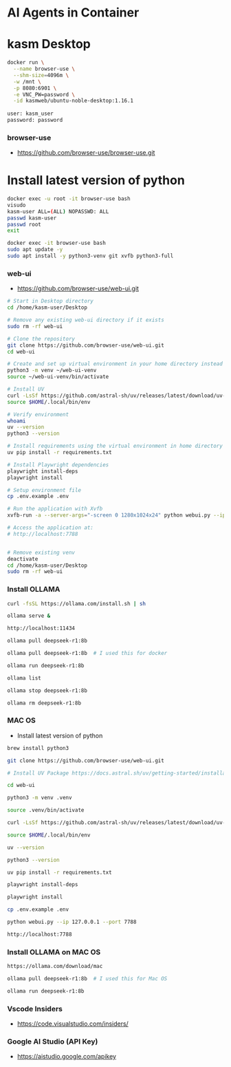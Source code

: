 # AI Agents in Container

# kasm Desktop
```bash
docker run \
  --name browser-use \
  --shm-size=4096m \
  -w /mnt \
  -p 8080:6901 \
  -e VNC_PW=password \
  -id kasmweb/ubuntu-noble-desktop:1.16.1
  
user: kasm_user
password: password
 ```

### browser-use
- https://github.com/browser-use/browser-use.git

# Install latest version of python
```bash
docker exec -u root -it browser-use bash
visudo
kasm-user ALL=(ALL) NOPASSWD: ALL
passwd kasm-user
passwd root
exit

docker exec -it browser-use bash
sudo apt update -y
sudo apt install -y python3-venv git xvfb python3-full
```

### web-ui
- https://github.com/browser-use/web-ui.git
```bash
# Start in Desktop directory
cd /home/kasm-user/Desktop

# Remove any existing web-ui directory if it exists
sudo rm -rf web-ui

# Clone the repository
git clone https://github.com/browser-use/web-ui.git
cd web-ui

# Create and set up virtual environment in your home directory instead
python3 -m venv ~/web-ui-venv
source ~/web-ui-venv/bin/activate

# Install UV
curl -LsSf https://github.com/astral-sh/uv/releases/latest/download/uv-installer.sh | sh
source $HOME/.local/bin/env

# Verify environment
whoami
uv --version
python3 --version

# Install requirements using the virtual environment in home directory
uv pip install -r requirements.txt

# Install Playwright dependencies
playwright install-deps 
playwright install

# Setup environment file
cp .env.example .env

# Run the application with Xvfb
xvfb-run -a --server-args="-screen 0 1280x1024x24" python webui.py --ip 0.0.0.0 --port 7788

# Access the application at:
# http://localhost:7788


# Remove existing venv
deactivate
cd /home/kasm-user/Desktop
sudo rm -rf web-ui
```

### Install OLLAMA
```bash
curl -fsSL https://ollama.com/install.sh | sh

ollama serve &

http://localhost:11434

ollama pull deepseek-r1:8b

ollama pull deepseek-r1:8b  # I used this for docker

ollama run deepseek-r1:8b

ollama list

ollama stop deepseek-r1:8b

ollama rm deepseek-r1:8b
```

### MAC OS

- Install latest version of python
```bash
brew install python3

git clone https://github.com/browser-use/web-ui.git

# Install UV Package https://docs.astral.sh/uv/getting-started/installation/

cd web-ui

python3 -m venv .venv

source .venv/bin/activate

curl -LsSf https://github.com/astral-sh/uv/releases/latest/download/uv-installer.sh | sh

source $HOME/.local/bin/env

uv --version

python3 --version

uv pip install -r requirements.txt

playwright install-deps 

playwright install

cp .env.example .env

python webui.py --ip 127.0.0.1 --port 7788

http://localhost:7788
```

### Install OLLAMA on MAC OS
```bash
https://ollama.com/download/mac

ollama pull deepseek-r1:8b  # I used this for Mac OS

ollama run deepseek-r1:8b
```

### Vscode Insiders
- https://code.visualstudio.com/insiders/

### Google AI Studio (API Key)
- https://aistudio.google.com/apikey